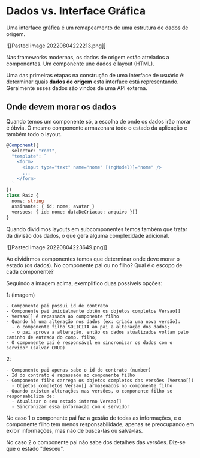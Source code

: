 # Dados vs. Interface Gráfica

Uma interface gráfica é um remapeamento de uma estrutura de dados de origem.

![[Pasted image 20220804222213.png]]

Nas frameworks modernas, os dados de origem estão atrelados a componentes. Um componente une dados e layout (HTML).

Uma das primeiras etapas na construção de uma interface de usuário é: determinar quais **dados de origem** esta interface está representando. Geralmente esses dados são vindos de uma API externa.

## Onde devem morar os dados

Quando temos um componente só, a escolha de onde os dados irão morar é óbvia. O mesmo componente armazenará todo o estado da aplicação e também todo o layout.

```ts
@Component({
  selector: "root",
  "template": `
    <form>
      <input type="text" name="nome" [(ngModel)]="nome" />
      ...
    </form>
  `
})
class Raiz {
  nome: string
  assinante: { id; nome; avatar }
  versoes: { id; nome; dataDeCriacao; arquivo }[]
}

```

Quando dividimos layouts em subcomponentes temos também que tratar da divisão dos dados, o que gera alguma complexidade adicional.

![[Pasted image 20220804223649.png]]

Ao dividirmos componentes temos que determinar onde deve morar o estado (os dados). No componente pai ou no filho? Qual é o escopo de cada componente?

Seguindo a imagem acima, exemplifico duas possíveis opções:

1: (imagem)
```
- Componente pai possui id de contrato
- Componente pai inicialmente obtêm os objetos completos Versao[]
- Versao[] é repassada ao componente filho
- Quando há uma alteração nos dados (ex: criada uma nova versão):
  - o componente filho SOLICITA ao pai a alteração dos dados;
  - o pai aprova a alteração, então os dados atualizados voltam pelo caminho de entrada do comp. filho;
- O componente pai é responsável em sincronizar os dados com o servidor (salvar CRUD)
```

2:
```
- Componente pai apenas sabe o id do contrato (number)
- Id do contrato é repassado ao componente filho
- Componente filho carrega os objetos completos das versões (Versao[])
  - Objetos completos Versao[] armazenados no componente filho
- Quando existem alterações nas versões, o componente filho se responsabiliza de:
  - Atualizar o seu estado interno Versao[]
  - Sincronizar essa informação com o servidor
```

No caso 1 o componente pai faz a gestão de todas as informações, e o componente filho tem menos responsabilidade, apenas se preocupando em exibir informações, mas não de buscá-las ou salvá-las.

No caso 2 o componente pai não sabe dos detalhes das versões. Diz-se que o estado "desceu".